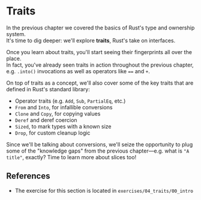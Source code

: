 # Traits

In the previous chapter we covered the basics of Rust's type and ownership system.  
It's time to dig deeper: we'll explore **traits**, Rust's take on interfaces.

Once you learn about traits, you'll start seeing their fingerprints all over the place.  
In fact, you've already seen traits in action throughout the previous chapter, e.g. `.into()` invocations as well
as operators like `==` and `+`.

On top of traits as a concept, we'll also cover some of the key traits that are defined in Rust's standard library:

- Operator traits (e.g. `Add`, `Sub`, `PartialEq`, etc.)
- `From` and `Into`, for infallible conversions
- `Clone` and `Copy`, for copying values
- `Deref` and deref coercion
- `Sized`, to mark types with a known size
- `Drop`, for custom cleanup logic

Since we'll be talking about conversions, we'll seize the opportunity to plug some of the "knowledge gaps" 
from the previous chapter—e.g. what is `"A title"`, exactly? Time to learn more about slices too!

## References

- The exercise for this section is located in `exercises/04_traits/00_intro`